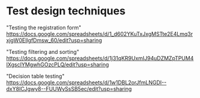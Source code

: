 # Test design techniques
"Testing the registration form"  
https://docs.google.com/spreadsheets/d/1_d602YKuTxJxgMSTte2E4Lmq3rxjgW0EIlgfDmsw_60/edit?usp=sharing

"Testing filtering and sorting"  
https://docs.google.com/spreadsheets/d/1j31qKR9UxmIJ94uDZMZpTPUM4IXgscIYMgwhGOzcPLQ/edit?usp=sharing

"Decision table testing"  
https://docs.google.com/spreadsheets/d/1w1DBL2orJfmLNGDI--dxY8ICJgwy8--FUUWySsSB5ec/edit?usp=sharing
